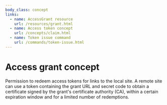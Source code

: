 ```yaml
---
body_class: concept
links:
  - name: AccessGrant resource
    url: /resources/grant.html
  - name: Access token concept
    url: /concepts/claim.html
  - name: Token issue command
    url: /commands/token-issue.html
---
```


# Access grant concept

<section>

Permission to redeem access tokens for links to the local
site.  A remote site can use a token containing the grant
URL and secret code to obtain a certificate signed by the
grant's certificate authority (CA), within a certain
expiration window and for a limited number of redemptions.

</section>
